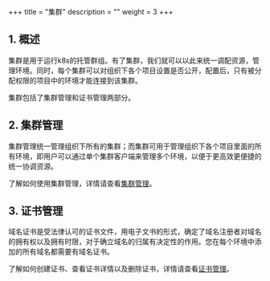 +++
title = "集群"
description = ""
weight = 3
+++

## 1. 概述

集群是用于运行k8s的托管群组。有了集群，我们就可以以此来统一调配资源，管理环境。同时，每个集群可以对组织下各个项目设置是否公开，配置后，只有被分配权限的项目中的环境才能连接到该集群。

集群包括了集群管理和证书管理两部分。


## 2. 集群管理

集群管理统一管理组织下所有的集群；而集群可用于管理组织下各个项目里面的所有环境，即用户可以通过单个集群客户端来管理多个环境，以便于更高效更便捷的统一协调资源。

了解如何使用集群管理，详情请查看[集群管理](./cluster-manage)。

## 3. 证书管理

域名证书是受法律认可的证书文件，用电子文书的形式，确定了域名注册者对域名的拥有权以及拥有时限，对于确立域名的归属有决定性的作用。您在每个环境中添加的所有域名都需要有域名证书。

了解如何创建证书、查看证书详情以及删除证书，详情请查看[证书管理](./certif-manage)。